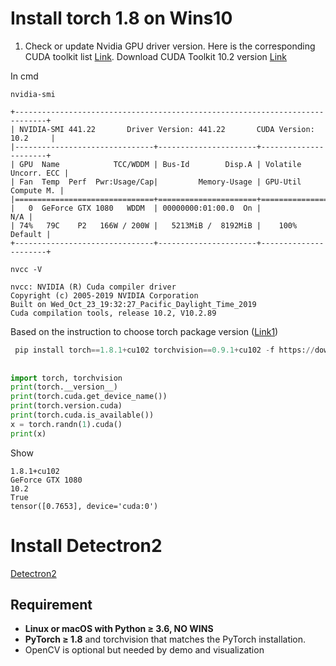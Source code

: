 # Install torch 1.8 on Wins10
1. Check or update Nvidia GPU driver version. Here is the corresponding CUDA toolkit list [Link](https://docs.nvidia.com/cuda/cuda-toolkit-release-notes/index.html). Download CUDA Toolkit 10.2 version [Link](https://developer.nvidia.com/cuda-10.2-download-archive) 

In cmd
```
nvidia-smi

+-----------------------------------------------------------------------------+
| NVIDIA-SMI 441.22       Driver Version: 441.22       CUDA Version: 10.2     |
|-------------------------------+----------------------+----------------------+
| GPU  Name            TCC/WDDM | Bus-Id        Disp.A | Volatile Uncorr. ECC |
| Fan  Temp  Perf  Pwr:Usage/Cap|         Memory-Usage | GPU-Util  Compute M. |
|===============================+======================+======================|
|   0  GeForce GTX 1080   WDDM  | 00000000:01:00.0  On |                  N/A |
| 74%   79C    P2   166W / 200W |   5213MiB /  8192MiB |    100%      Default |
+-------------------------------+----------------------+----------------------+

nvcc -V

nvcc: NVIDIA (R) Cuda compiler driver
Copyright (c) 2005-2019 NVIDIA Corporation
Built on Wed_Oct_23_19:32:27_Pacific_Daylight_Time_2019
Cuda compilation tools, release 10.2, V10.2.89

```


Based on the instruction to choose torch package version ([Link1](https://pytorch.org/get-started/previous-versions/))

```python
 pip install torch==1.8.1+cu102 torchvision==0.9.1+cu102 -f https://download.pytorch.org/whl/cu102/torch_stable.html
 
 
import torch, torchvision
print(torch.__version__)
print(torch.cuda.get_device_name())
print(torch.version.cuda)
print(torch.cuda.is_available())
x = torch.randn(1).cuda()
print(x)
```
Show
```
1.8.1+cu102
GeForce GTX 1080
10.2
True
tensor([0.7653], device='cuda:0')
```

# Install Detectron2
[Detectron2](https://github.com/facebookresearch/detectron2)
## Requirement
- **Linux or macOS with Python ≥ 3.6, NO WINS**
- **PyTorch ≥ 1.8** and torchvision that matches the PyTorch installation. 
- OpenCV is optional but needed by demo and visualization
<!-- - On MacOS,  -->
